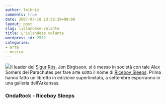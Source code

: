 ```yaml
---
author: leibniz
comments: true
date: 2007-07-18 13:58:29+00:00
layout: post
slug: lislandese-volante
title: L'islandese volante
wordpress_id: 2532
categories:
- arte
- musica
---
```


![](http://a681.ac-images.myspacecdn.com/images01/64/m_74fa4c592d4311556780d68068ebea58.jpg)Il leader dei [Sigur Rós](http://www.ondarock.it/rockedintorni/sigurros.htm), Jon Birgisson, si è messo in società con tale Alex Somers dei Parachutes per fare arte sotto il nome di [Riceboy Sleeps](http://www.riceboysleeps.com/). Prima hanno fatto un libretto in edizione superlimitata, a settembre esporranno in una galleria dell'Arkansas.


### OndaRock - Riceboy Sleeps
